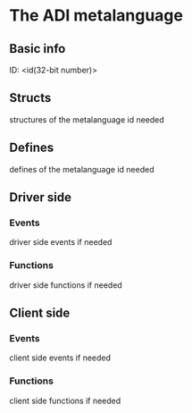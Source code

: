 # The ADI <name> metalanguage
## Basic info
ID: <id(32-bit number)>

## Structs
structures of the metalanguage id needed
## Defines
defines of the metalanguage id needed

## Driver side
### Events
driver side events if needed
### Functions
driver side functions if needed

## Client side
### Events
client side events if needed
### Functions
client side functions if needed
